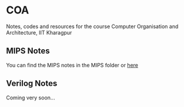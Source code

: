 # COA
Notes, codes and resources for the course Computer Organisation and Architecture, IIT Kharagpur

## MIPS Notes
You can find the MIPS notes in the MIPS folder or [here](https://github.com/itsShnik/COA/blob/master/MIPS/README.md)

## Verilog Notes
Coming very soon...
